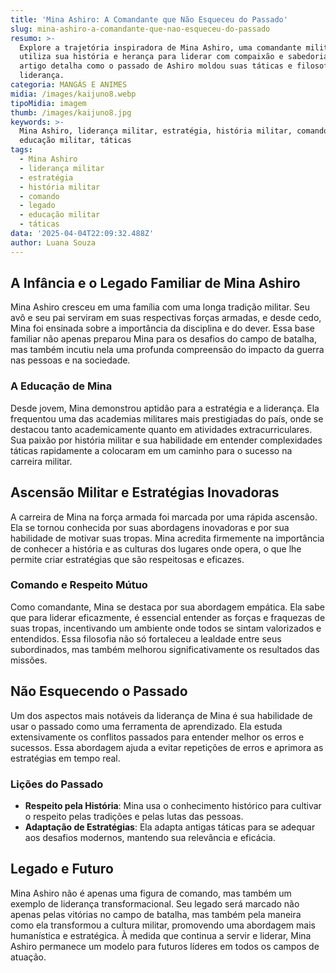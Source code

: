 ```yaml
---
title: 'Mina Ashiro: A Comandante que Não Esqueceu do Passado'
slug: mina-ashiro-a-comandante-que-nao-esqueceu-do-passado
resumo: >-
  Explore a trajetória inspiradora de Mina Ashiro, uma comandante militar que
  utiliza sua história e herança para liderar com compaixão e sabedoria. Este
  artigo detalha como o passado de Ashiro moldou suas táticas e filosofia de
  liderança.
categoria: MANGÁS E ANIMES
midia: /images/kaijuno8.webp
tipoMidia: imagem
thumb: /images/kaijuno8.jpg
keywords: >-
  Mina Ashiro, liderança militar, estratégia, história militar, comando, legado,
  educação militar, táticas
tags:
  - Mina Ashiro
  - liderança militar
  - estratégia
  - história militar
  - comando
  - legado
  - educação militar
  - táticas
data: '2025-04-04T22:09:32.488Z'
author: Luana Souza
---
```


## A Infância e o Legado Familiar de Mina Ashiro
Mina Ashiro cresceu em uma família com uma longa tradição militar. Seu avô e seu pai serviram em suas respectivas forças armadas, e desde cedo, Mina foi ensinada sobre a importância da disciplina e do dever. Essa base familiar não apenas preparou Mina para os desafios do campo de batalha, mas também incutiu nela uma profunda compreensão do impacto da guerra nas pessoas e na sociedade.

### A Educação de Mina
Desde jovem, Mina demonstrou aptidão para a estratégia e a liderança. Ela frequentou uma das academias militares mais prestigiadas do país, onde se destacou tanto academicamente quanto em atividades extracurriculares. Sua paixão por história militar e sua habilidade em entender complexidades táticas rapidamente a colocaram em um caminho para o sucesso na carreira militar.

## Ascensão Militar e Estratégias Inovadoras
A carreira de Mina na força armada foi marcada por uma rápida ascensão. Ela se tornou conhecida por suas abordagens inovadoras e por sua habilidade de motivar suas tropas. Mina acredita firmemente na importância de conhecer a história e as culturas dos lugares onde opera, o que lhe permite criar estratégias que são respeitosas e eficazes.

### Comando e Respeito Mútuo
Como comandante, Mina se destaca por sua abordagem empática. Ela sabe que para liderar eficazmente, é essencial entender as forças e fraquezas de suas tropas, incentivando um ambiente onde todos se sintam valorizados e entendidos. Essa filosofia não só fortaleceu a lealdade entre seus subordinados, mas também melhorou significativamente os resultados das missões.

## Não Esquecendo o Passado
Um dos aspectos mais notáveis da liderança de Mina é sua habilidade de usar o passado como uma ferramenta de aprendizado. Ela estuda extensivamente os conflitos passados para entender melhor os erros e sucessos. Essa abordagem ajuda a evitar repetições de erros e aprimora as estratégias em tempo real.

### Lições do Passado
- **Respeito pela História**: Mina usa o conhecimento histórico para cultivar o respeito pelas tradições e pelas lutas das pessoas.
- **Adaptação de Estratégias**: Ela adapta antigas táticas para se adequar aos desafios modernos, mantendo sua relevância e eficácia.

## Legado e Futuro
Mina Ashiro não é apenas uma figura de comando, mas também um exemplo de liderança transformacional. Seu legado será marcado não apenas pelas vitórias no campo de batalha, mas também pela maneira como ela transformou a cultura militar, promovendo uma abordagem mais humanística e estratégica. À medida que continua a servir e liderar, Mina Ashiro permanece um modelo para futuros líderes em todos os campos de atuação.
